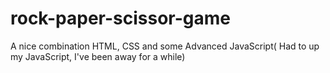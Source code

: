 # rock-paper-scissor-game
A nice combination HTML, CSS and some Advanced JavaScript( Had to up my JavaScript, I've been away for a while)
